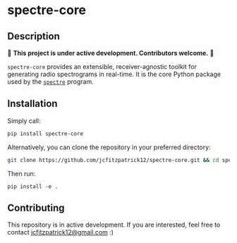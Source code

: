 # spectre-core

## Description
  
:loudspeaker: **This project is under active development. Contributors welcome.** :loudspeaker:  

```spectre-core``` provides an extensible, receiver-agnostic toolkit for generating radio spectrograms in real-time. It is the core Python package used by the [`spectre`](https://github.com/jcfitzpatrick12/spectre.git) program.   


## Installation
Simply call:  
```bash
pip install spectre-core
```

Alternatively, you can clone the repository in your preferred directory:  
```bash
git clone https://github.com/jcfitzpatrick12/spectre-core.git && cd spectre-core
```  

Then run:  
```
pip install -e .
```


## Contributing
This repository is in active development. If you are interested, feel free to contact  jcfitzpatrick12@gmail.com :)